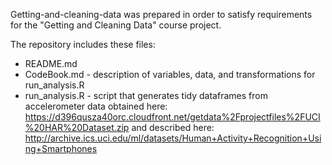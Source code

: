 Getting-and-cleaning-data was prepared in order to satisfy requirements for the "Getting and Cleaning Data" course project.

The repository includes these files:
- README.md
- CodeBook.md - description of variables, data, and transformations for run_analysis.R
- run_analysis.R - script that generates tidy dataframes from accelerometer data 
    obtained here: https://d396qusza40orc.cloudfront.net/getdata%2Fprojectfiles%2FUCI%20HAR%20Dataset.zip
    and described here: http://archive.ics.uci.edu/ml/datasets/Human+Activity+Recognition+Using+Smartphones

